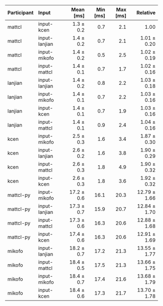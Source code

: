| Participant | Input | Mean [ms] | Min [ms] | Max [ms] | Relative |
|:---|:---|---:|---:|---:|---:|
| mattcl | input-kcen | 1.3 ± 0.2 | 0.7 | 2.1 | 1.00 |
| mattcl | input-lanjian | 1.4 ± 0.2 | 0.7 | 2.1 | 1.01 ± 0.20 |
| mattcl | input-mikofo | 1.4 ± 0.2 | 0.5 | 2.5 | 1.02 ± 0.19 |
| mattcl | input-mattcl | 1.4 ± 0.1 | 0.7 | 1.7 | 1.02 ± 0.16 |
| lanjian | input-lanjian | 1.4 ± 0.2 | 0.8 | 2.2 | 1.03 ± 0.18 |
| lanjian | input-mikofo | 1.4 ± 0.1 | 0.7 | 2.2 | 1.03 ± 0.16 |
| lanjian | input-kcen | 1.4 ± 0.1 | 0.7 | 1.9 | 1.03 ± 0.16 |
| lanjian | input-mattcl | 1.4 ± 0.1 | 0.9 | 2.4 | 1.04 ± 0.16 |
| kcen | input-mikofo | 2.5 ± 0.3 | 1.6 | 3.4 | 1.87 ± 0.30 |
| kcen | input-lanjian | 2.6 ± 0.2 | 1.6 | 3.8 | 1.90 ± 0.29 |
| kcen | input-mattcl | 2.6 ± 0.3 | 1.8 | 4.9 | 1.90 ± 0.32 |
| kcen | input-kcen | 2.6 ± 0.3 | 1.8 | 3.6 | 1.92 ± 0.32 |
| mattcl-py | input-mikofo | 17.2 ± 0.6 | 16.1 | 20.3 | 12.79 ± 1.66 |
| mattcl-py | input-lanjian | 17.3 ± 0.7 | 15.9 | 20.7 | 12.84 ± 1.70 |
| mattcl-py | input-mattcl | 17.3 ± 0.6 | 16.3 | 20.6 | 12.88 ± 1.68 |
| mattcl-py | input-kcen | 17.4 ± 0.6 | 16.3 | 20.6 | 12.91 ± 1.69 |
| mikofo | input-lanjian | 18.2 ± 0.7 | 17.2 | 21.3 | 13.55 ± 1.77 |
| mikofo | input-mattcl | 18.4 ± 0.5 | 17.5 | 21.3 | 13.66 ± 1.75 |
| mikofo | input-mikofo | 18.4 ± 0.7 | 17.4 | 21.6 | 13.68 ± 1.79 |
| mikofo | input-kcen | 18.4 ± 0.6 | 17.3 | 21.7 | 13.70 ± 1.78 |
